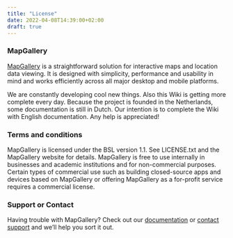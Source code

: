 ```yaml
---
title: "License"
date: 2022-04-08T14:39:00+02:00
draft: true
---
```

### MapGallery

[MapGallery](http://mapgallery.info) is a straightforward solution for interactive maps and location data viewing. It is designed with simplicity, performance and usability in mind and works efficiently across all major desktop and mobile platforms.

We are constantly developing cool new things. Also this Wiki is getting more complete every day. Because the project is founded in the Netherlands, some documentation is still in Dutch. Our intention is to complete the Wiki with English documentation. Any help is appreciated!

### Terms and conditions

MapGallery is licensed under the BSL version 1.1. See LICENSE.txt and the MapGallery website for details. MapGallery is free to use internally in businesses and academic institutions and for non-commercial purposes. Certain types of commercial use such as building closed-source apps and devices based on MapGallery or offering MapGallery as a for-profit service requires a commercial license.

### Support or Contact

Having trouble with MapGallery? Check out our [documentation](https://mapgallery.github.io/manual/) or [contact support](mailto:info@mapgallery.info) and we’ll help you sort it out.